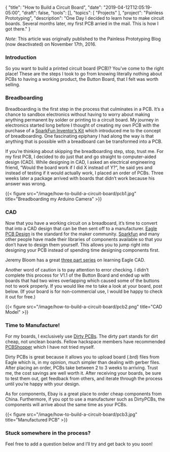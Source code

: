 {
    "title": "How to Build a Circuit Board",
    "date": "2019-04-12T12:05:19-05:00",
    "draft": false,
    "tools": [],
    "topics": [
        "Projects"
    ],
    "project": "Painless Prototyping",
    "description": "One Day I decided to learn how to make circuit boards. Several months later, my first PCB arried in the mail. This is how I got there."
}

*Note*: This article was originally published to the Painless Prototyping Blog (now deactivated) on November 17th, 2016. 

### Introduction

So you want to build a printed circuit board (PCB)? You’ve come to the right place! These are the steps I took to go from knowing literally nothing about PCBs to having a working product, the Button Board, that I felt was worth selling.


### Breadboarding

Breadboarding is the first step in the process that culminates in a PCB. It’s a chance to sandbox electronics without having to worry about making anything permanent by solder or printing to a circuit board. My journey in electronics started long before I thought of creating my own PCB with the purchase of a [SparkFun Inventor’s Kit](https://www.sparkfun.com/products/12060) which introduced me to the concept of breadboarding. One fascinating epiphany I had along the way is that anything that is possible with a breadboard can be transformed into a PCB.

If you’re thinking about skipping the breadboarding step, stop, trust me. For my first PCB, I decided to do just that and go straight to computer-aided design (CAD). While designing in CAD, I asked an electrical engineering friend, “Would the board work if I did X instead of Y?”, he said yes and instead of testing if it would actually work, I placed an order of PCBs. Three weeks later a package arrived with boards that didn’t work because his answer was wrong.

{{< figure src="/image/how-to-build-a-circuit-board/pcb1.jpg" title="Breadboarding my Arduino Camera" >}}

### CAD

Now that you have a working circuit on a breadboard, it’s time to convert that into a CAD design that can be then sent off to a manufacturer. [Eagle PCB Design](https://www.autodesk.com/products/eagle/overview) is the standard for the maker community. [Sparkfun](https://github.com/sparkfun/SparkFun-Eagle-Libraries) and many other people have made their libraries of components available so that you don’t have to design them yourself. This allows you to jump right into designing your PCB instead of spending time designing components first.

Jeremy Bloom has a great [three part series](https://www.youtube.com/watch?v=1AXwjZoyNno) on learning Eagle CAD.

Another word of caution is to pay attention to error checking. I didn’t complete this process for V1.1 of the Button Board and ended up with boards that had two wires overlapping which caused some of the buttons not to work properly. If you would like me to take a look at your board, post below. (If your board is for non-commercial use, I would be happy to check it out for free.)

{{< figure src="/image/how-to-build-a-circuit-board/pcb2.png" title="CAD Model" >}}

### Time to Manufacture!

For my boards, I exclusively use [Dirty PCBs](http://dirtypcbs.com/). The dirty part stands for dirt cheap, not unclean boards. Fellow hackspace members have recommended [PCBShopper](http://pcbshopper.com/) which I have not tried myself.

Dirty PCBs is great because it allows you to upload board (.brd) files from Eagle which is, in my opinion, much simpler than dealing with gerber files. After placing an order, PCBs take between 2 to 3 weeks to arriving. Trust me, the cost savings are well worth it. After receiving your boards, be sure to test them out, get feedback from others, and iterate through the process until you’re happy with your design.

As for components, Ebay is a great place to order cheap components from China. Furthermore, if you opt to use a manufacturer such as DirtyPCBs, the components will arrive about the same time as your PCBs.

{{< figure src="/image/how-to-build-a-circuit-board/pcb3.jpg" title="Manufactured PCB" >}}

### Stuck somewhere in the process?

Feel free to add a question below and I’ll try and get back to you soon!